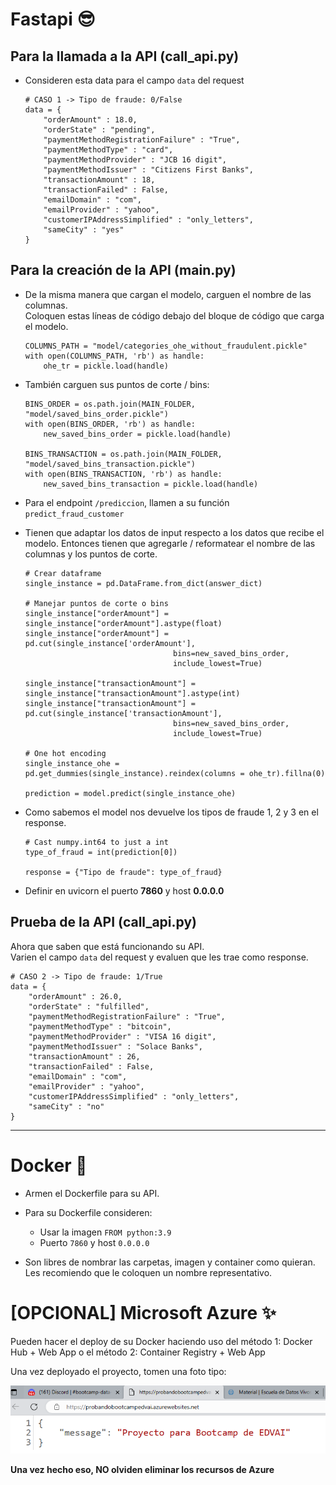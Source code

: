 # Fastapi 😎

## Para la llamada a la API (call_api.py)
- Consideren esta data para el campo `data` del request
    ```
    # CASO 1 -> Tipo de fraude: 0/False
    data = {
        "orderAmount" : 18.0,
        "orderState" : "pending",
        "paymentMethodRegistrationFailure" : "True",
        "paymentMethodType" : "card",
        "paymentMethodProvider" : "JCB 16 digit",
        "paymentMethodIssuer" : "Citizens First Banks",
        "transactionAmount" : 18,
        "transactionFailed" : False,
        "emailDomain" : "com",
        "emailProvider" : "yahoo",
        "customerIPAddressSimplified" : "only_letters",
        "sameCity" : "yes"
    }
    ```


## Para la creación de la API (main.py)

- De la misma manera que cargan el modelo, carguen el nombre de las columnas.
<br>Coloquen estas líneas de código debajo del bloque de código que carga el modelo.
    ```
    COLUMNS_PATH = "model/categories_ohe_without_fraudulent.pickle"
    with open(COLUMNS_PATH, 'rb') as handle:
        ohe_tr = pickle.load(handle)
    ```
- También carguen sus puntos de corte / bins:
    ```
    BINS_ORDER = os.path.join(MAIN_FOLDER, "model/saved_bins_order.pickle")
    with open(BINS_ORDER, 'rb') as handle:
        new_saved_bins_order = pickle.load(handle)

    BINS_TRANSACTION = os.path.join(MAIN_FOLDER, "model/saved_bins_transaction.pickle")
    with open(BINS_TRANSACTION, 'rb') as handle:
        new_saved_bins_transaction = pickle.load(handle)
    ```

- Para el endpoint `/prediccion`, llamen a su función `predict_fraud_customer`

- Tienen que adaptar los datos de input respecto a los datos que recibe el modelo. Entonces tienen que agregarle / reformatear el nombre de las columnas y los puntos de corte.
    ```
    # Crear dataframe
    single_instance = pd.DataFrame.from_dict(answer_dict)
    
    # Manejar puntos de corte o bins
    single_instance["orderAmount"] = single_instance["orderAmount"].astype(float)
    single_instance["orderAmount"] = pd.cut(single_instance['orderAmount'],
                                     bins=new_saved_bins_order, 
                                     include_lowest=True)
    
    single_instance["transactionAmount"] = single_instance["transactionAmount"].astype(int)
    single_instance["transactionAmount"] = pd.cut(single_instance['transactionAmount'],
                                     bins=new_saved_bins_order, 
                                     include_lowest=True)
    
    # One hot encoding
    single_instance_ohe = pd.get_dummies(single_instance).reindex(columns = ohe_tr).fillna(0)

    prediction = model.predict(single_instance_ohe)
    ```

- Como sabemos el model nos devuelve los tipos de fraude 1, 2 y 3 en el response.
    ```
    # Cast numpy.int64 to just a int
    type_of_fraud = int(prediction[0])
        
    response = {"Tipo de fraude": type_of_fraud}
    ```

- Definir en uvicorn el puerto **7860** y host **0.0.0.0**

## Prueba de la API (call_api.py)

Ahora que saben que está funcionando su API. 
<br>Varien el campo `data` del request y evaluen que les trae como response.

```
# CASO 2 -> Tipo de fraude: 1/True
data = {
    "orderAmount" : 26.0,
    "orderState" : "fulfilled",
    "paymentMethodRegistrationFailure" : "True",
    "paymentMethodType" : "bitcoin",
    "paymentMethodProvider" : "VISA 16 digit",
    "paymentMethodIssuer" : "Solace Banks",
    "transactionAmount" : 26,
    "transactionFailed" : False,
    "emailDomain" : "com",
    "emailProvider" : "yahoo",
    "customerIPAddressSimplified" : "only_letters",
    "sameCity" : "no"
}
```
---

# Docker 🐳

- Armen el Dockerfile para su API.

- Para su Dockerfile consideren:
    - Usar la imagen `FROM python:3.9`
    - Puerto `7860` y host `0.0.0.0`

- Son libres de nombrar las carpetas, imagen y container como quieran. Les recomiendo que le coloquen un nombre representativo.

# [OPCIONAL] Microsoft Azure ✨

Pueden hacer el deploy de su Docker haciendo uso del método 1: Docker Hub + Web App o el método 2: Container Registry + Web App

Una vez deployado el proyecto, tomen una foto tipo:

![Deploy Exitoso](imgs/deploy_exitoso.png)

**Una vez hecho eso, NO olviden eliminar los recursos de Azure**
